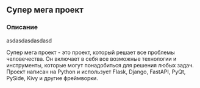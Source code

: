 ## Супер мега проект

### Описание
asdasdasdasdasd

Супер мега проект - это проект, который решает все проблемы человечества. Он включает в себя все возможные технологии и инструменты, которые могут понадобиться для решения любых задач. Проект написан на Python и использует Flask, Django, FastAPI, PyQt, PySide, Kivy и другие фреймворки.